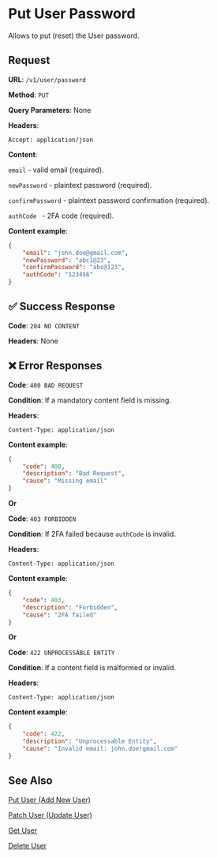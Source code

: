 # Put User Password

Allows to put (reset) the User password.


## Request

**URL**: `/v1/user/password`

**Method**: `PUT`

**Query Parameters**: None

**Headers**:

`Accept: application/json`

**Content**:

`email` - valid email (required).

`newPassword` - plaintext password (required).

`confirmPassword` - plaintext password confirmation (required).

`authCode ` - 2FA code (required).

**Content example**:

```json
{
    "email": "john.doe@gmail.com",
    "newPassword": "abc1@23",
    "confirmPassword": "abc@123",
    "authCode": "123456"
}
```

## ✅ Success Response

**Code**: `204 NO CONTENT`

**Headers**: None

## ❌ Error Responses

**Code**: `400 BAD REQUEST`

**Condition**: If a mandatory content field is missing.

**Headers**:

`Content-Type: application/json`

**Content example**:

```json
{
    "code": 400,
    "description": "Bad Request",
    "cause": "Missing email"
}
```
**Or**

**Code**: `403 FORBIDDEN`

**Condition**: If 2FA failed because `authCode` is invalid.

**Headers**:

`Content-Type: application/json`

**Content example**:

```json
{
    "code": 403,
    "description": "Forbidden",
    "cause": "2FA failed"
}
```

**Or**

**Code**: `422 UNPROCESSABLE ENTITY`

**Condition**: If a content field is malformed or invalid.

**Headers**:

`Content-Type: application/json`

**Content example**:

```json
{
    "code": 422,
    "description": "Unprocessable Entity",
    "cause": "Invalid email: john.doe!gmail.com"
}
```
## See Also

[Put User (Add New User)](PutUser.md)

[Patch User (Update User)](PatchUser.md)

[Get User](GetUser.md)

[Delete User](DeleteUser.md)
